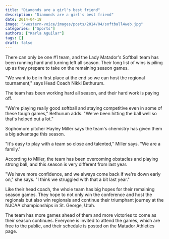 ```yaml
---
title: "Diamonds are a girl's best friend"
description: "Diamonds are a girl's best friend"
date: 2014-04-18
image: "/western-voice/images/posts/2014/04/softball4web.jpg"
categories: ["Sports"]
authors: ["Karla Aguilar"]
tags: []
draft: false
---
```

There can only be one #1 team, and the Lady Matador's Softball team has been running hard and turning left all season. Their long list of wins is piling up as they prepare to take on the remaining season games.

"We want to be in first place at the end so we can host the regional tournament," says Head Coach Nikki Bethurum.

The team has been working hard all season, and their hard work is paying off.

"We're playing really good softball and staying competitive even in some of these tough games," Bethurum adds. "We've been hitting the ball well so that's helped out a lot."

Sophomore pitcher Hayley Miller says the team's chemistry has given them a big advantage this season.

"It's easy to play with a team so close and talented," Miller says. "We are a family."

According to Miller, the team has been overcoming obstacles and playing strong ball, and this season is very different from last year.

"We have more confidence, and we always come back if we're down early on," she says. "I think we struggled with that a bit last year."

Like their head coach, the whole team has big hopes for their remaining season games. They hope to not only win the conference and host the regionals but also win regionals and continue their triumphant journey at the NJCAA championships in St. George, Utah.

The team has more games ahead of them and more victories to come as their season continues. Everyone is invited to attend the games, which are free to the public, and their schedule is posted on the Matador Athletics page.